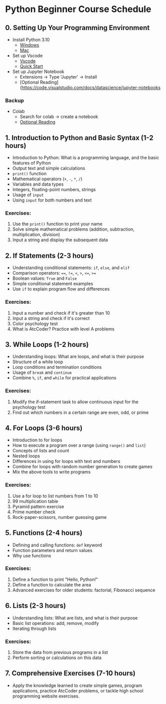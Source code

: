 # Python Beginner Course Schedule

## 0. Setting Up Your Programming Environment
- Install Python 3.10
  - [Windows](https://www.python.org/downloads/)
  - [Mac](https://www.python.org/downloads/macos/)
- Set up Vscode
  - [Vscode](https://code.visualstudio.com/download)
  - [Quick Start](https://code.visualstudio.com/docs/python/python-quick-start)
- Set up Jupyter Notebook
  - Extensions -> Type 'Jupyter' -> Install
  - [Optional Reading](https://code.visualstudio.com/docs/datascience/jupyter-notebooks

### Backup
- Colab
  - Search for colab -> create a notebook
  - [Optional Reading](https://colab.research.google.com/drive/16pBJQePbqkz3QFV54L4NIkOn1kwpuRrj)

## 1. Introduction to Python and Basic Syntax (1-2 hours)
- Introduction to Python: What is a programming language, and the basic features of Python
- Output text and simple calculations
- `print()` function
- Mathematical operators (`+`, `-`, `*`, `/`)
- Variables and data types
- Integers, floating-point numbers, strings
- Usage of `input`
- Using `input` for both numbers and text

### Exercises:
1. Use the `print()` function to print your name
2. Solve simple mathematical problems (addition, subtraction, multiplication, division)
3. Input a string and display the subsequent data

## 2. If Statements (2-3 hours)

- Understanding conditional statements: `if`, `else`, and `elif`
- Comparison operators: `==`, `!=`, `<`, `>`, `<=`, `>=`
- Boolean values: `True` and `False`
- Simple conditional statement examples
- Use `if` to explain program flow and differences

### Exercises:
1. Input a number and check if it's greater than 10
2. Input a string and check if it's correct
3. Color psychology test
4. What is AtcCoder? Practice with level A problems

## 3. While Loops (1-2 hours)

- Understanding loops: What are loops, and what is their purpose
- Structure of a while loop
- Loop conditions and termination conditions
- Usage of `break` and `continue`
- Combine `%`, `if`, and `while` for practical applications

### Exercises:
1. Modify the if-statement task to allow continuous input for the psychology test
2. Find out which numbers in a certain range are even, odd, or prime

## 4. For Loops (3-6 hours)

- Introduction to for loops
- How to execute a program over a range (using `range()` and `list`)
- Concepts of lists and count
- Nested loops
- Differences in using for loops with text and numbers
- Combine for loops with random number generation to create games
- Mix the above tools to write programs

### Exercises:
1. Use a for loop to list numbers from 1 to 10
2. 99 multiplication table
3. Pyramid pattern exercise
4. Prime number check
5. Rock-paper-scissors, number guessing game

## 5. Functions (2-4 hours)

- Defining and calling functions: `def` keyword
- Function parameters and return values
- Why use functions

### Exercises:
1. Define a function to print "Hello, Python!"
2. Define a function to calculate the area
3. Advanced exercises for older students: factorial, Fibonacci sequence

## 6. Lists (2-3 hours)

- Understanding lists: What are lists, and what is their purpose
- Basic list operations: add, remove, modify
- Iterating through lists

### Exercises:
1. Store the data from previous programs in a list
2. Perform sorting or calculations on this data

## 7. Comprehensive Exercises (7-10 hours)

- Apply the knowledge learned to create simple games, program applications, practice AtcCoder problems, or tackle high school programming website exercises.

